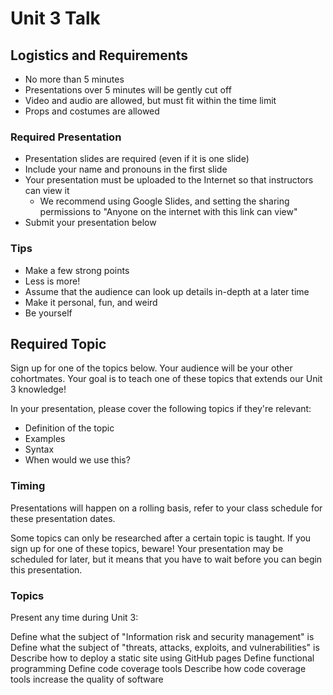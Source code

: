 # Unit 3 Talk

## Logistics and Requirements

- No more than 5 minutes
- Presentations over 5 minutes will be gently cut off
- Video and audio are allowed, but must fit within the time limit
- Props and costumes are allowed

### Required Presentation

- Presentation slides are required (even if it is one slide)
- Include your name and pronouns in the first slide
- Your presentation must be uploaded to the Internet so that instructors can view it
  - We recommend using Google Slides, and setting the sharing permissions to "Anyone on the internet with this link can view"
- Submit your presentation below

### Tips

- Make a few strong points
- Less is more!
- Assume that the audience can look up details in-depth at a later time
- Make it personal, fun, and weird
- Be yourself

## Required Topic

Sign up for one of the topics below. Your audience will be your other cohortmates. Your goal is to teach one of these topics that extends our Unit 3 knowledge!

In your presentation, please cover the following topics if they're relevant:

- Definition of the topic
- Examples
- Syntax
- When would we use this?

### Timing

Presentations will happen on a rolling basis, refer to your class schedule for these presentation dates.

Some topics can only be researched after a certain topic is taught. If you sign up for one of these topics, beware! Your presentation may be scheduled for later, but it means that you have to wait before you can begin this presentation.

### Topics

Present any time during Unit 3:

Define what the subject of "Information risk and security management" is
Define what the subject of "threats, attacks, exploits, and vulnerabilities" is
Describe how to deploy a static site using GitHub pages
Define functional programming
Define code coverage tools
Describe how code coverage tools increase the quality of software
